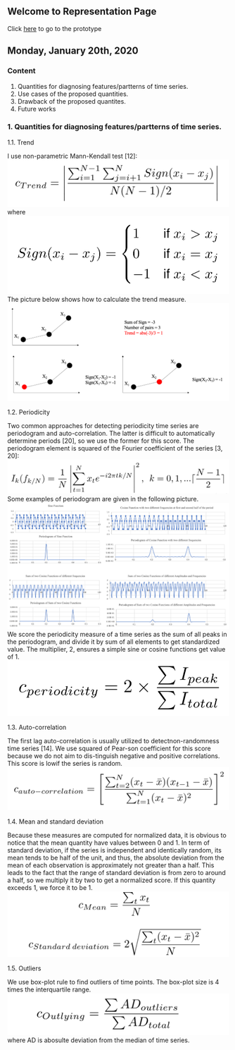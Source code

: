 ## Welcome to Representation Page
Click [here](https://idatavisualizationlab.github.io/B/congnostics/layout.html) to go to the prototype

## Monday, January 20th, 2020

### Content
1. Quantities for diagnosing features/partterns of time series.
2. Use cases of the proposed quantities.
3. Drawback of the proposed quantites.
4. Future works

### 1. Quantities for diagnosing features/partterns of time series.
1.1. Trend

I use non-parametric Mann-Kendall test [12]:
![trend_formula](Jan_19/trend_formula.png)
where
![sign_formula](Jan_19/Sign_formula.png)
The picture below shows how to calculate the trend measure.
![trend_explain](Jan_19/trend_explain.png)

1.2. Periodicity

Two common approaches for detecting periodicity time series are periodogram and auto-correlation. The latter is difficult to automatically determine periods [20], so we use the former for this score. The periodogram element is squared of the Fourier coefficient of the series [3, 20]:
![periodogram](Jan_19/DFT_formula.png)
Some examples of periodogram are given in the following picture.
![periodogram_examples](Jan_19/periodogram_example.png)
We score the periodicity measure of a time series as the sum of all peaks in the periodogram, and divide it by sum of all elements to get standardized value. The multiplier, 2, ensures a simple sine or cosine functions get value of 1.
![periodicity](Jan_19/periodicity.png)

1.3. Auto-correlation

The first lag auto-correlation is usually utilized to detectnon-randomness time series [14]. We use squared of Pear-son coefficient for this score because we do not aim to dis-tinguish negative and positive correlations. This score is lowif the series is random.
![auto-correlation](Jan_19/auto_correlation.png)

1.4. Mean and standard deviation

Because these measures are computed for normalized data, it is obvious to notice that the mean quantity have values between 0 and 1. In term of standard deviation, if the series is independent and identically random, its mean tends to be half of the unit, and thus, the absolute deviation from the mean of each observation is approximately not greater than a half. This leads to the fact that the range of standard deviation is from zero to around a half, so we multiply it by two to get a normalized score. If this quantity exceeds 1, we force it to be 1.
![auto-correlation](Jan_19/mean_sd.png)

1.5. Outliers

We use box-plot rule to find outliers of time points. The box-plot size is 4 times the interquartile range.
![outlying](Jan_19/Outlying.png)
where AD is abosulte deviation from the median of time series.


